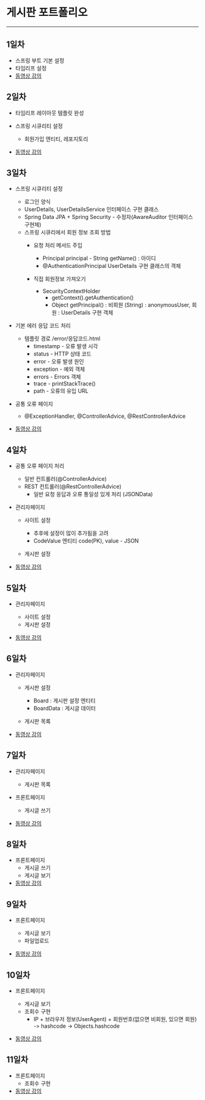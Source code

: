 # 게시판 포트폴리오
* * * 
## 1일차 
* 스프링 부트 기본 설정
* 타임리프 설정 
* <a href="https://drive.google.com/drive/folders/16CVJZAod0Uo5pZeHQfCjfA0tLs5vWpwS?usp=share_link">동영상 강의</a>


## 2일차
* 타임리프 레이아웃 템플릿 완성 
* 스프링 시큐리티 설정
	- 회원가입 엔티티, 레포지토리
	
		

* <a href="https://drive.google.com/drive/folders/1Eu3wl9GIVdIxFUaxLTGVIAgqpr3ZsCZ0?usp=share_link">동영상 강의</a>

## 3일차
* 스프링 시큐리티 설정
	- 로그인 양식 
	- UserDetails, UserDetailsService 인터페이스 구현 클래스
	- Spring Data JPA + Spring Security -  수정자(AwareAuditor 인터페이스 구현체)
	- 스프링 시큐리에서 회원 정보 조회 방법 
		- 요청 처리 메서드 주입 
			- Principal principal  - String getName() : 아이디
			- @AuthenticationPrincipal UserDetails 구현 클래스의 객체
			
		- 직접 회원정보 가져오기
			- SecurityContextHolder
				- getContext().getAuthentication()
				-  Object getPrincipal() : 비회원 (String) : anonymousUser, 회원 : UserDetails 구현 객체
					
		
		
* 기본 에러 응답 코드 처리 
	- 템플릿 경로 /error/응답코드.html
		- timestamp - 오류 발생 시각 
		- status - HTTP 상태 코드 
		- error - 오류 발생 원인 
		- exception - 예외 객체 
		- errors - Errors 객체
		- trace - printStackTrace()
		- path - 오류의 유입 URL
	
	
* 공통 오류 페이지
	- @ExceptionHandler, @ControllerAdvice, @RestControllerAdvice
	
* <a href="https://drive.google.com/drive/folders/1zrk-y8QL5K8pUa7uJnKUfWY_AzHHlFRv?usp=share_link">동영상 강의</a>

## 4일차
* 공통 오류 페이지 처리 
	- 일반 컨트롤러(@ControllerAdvice)
	- REST 컨트롤러(@RestControllerAdvice)
		- 일반 요청 응답과 오류 통일성 있게 처리 (JSONData)
		
		
* 관리자페이지 
	- 사이트 설정 
		- 추후에 설정이 많이 추가됨을 고려 
		- CodeValue 엔티티  code(PK), value - JSON 
			
	- 게시판 설정

* <a href="https://drive.google.com/drive/folders/1zTuyIVdIy99BLSqrN5p1cDODtbmVUU7Q?usp=share_link">동영상 강의</a>


## 5일차
* 관리자페이지 
	- 사이트 설정 
	- 게시판 설정

* <a href="https://drive.google.com/drive/folders/1BUuxfIcPO32JGlaC9XZ-Zd_kG7KZ3eaN?usp=share_link">동영상 강의</a>

## 6일차
* 관리자페이지 
	- 게시판 설정 
		- Board : 게시판 설정 엔티티
		- BoardData : 게시글 데이터
		
	- 게시판 목록
* <a href="https://drive.google.com/drive/folders/12Jz7WuVcgG7epBAe3n_JQhdJ35GS39uN?usp=share_link">동영상 강의</a>

## 7일차
* 관리자페이지 
	- 게시판 목록 

* 프론트페이지 
	- 게시글 쓰기
* <a href="https://drive.google.com/drive/folders/1jYTOep60XCkm0_B4M4MMkTdyKc76tgjQ?usp=share_link">동영상 강의</a>

## 8일차
* 프론트페이지 
	- 게시글 쓰기
	- 게시글 보기
* <a href="https://drive.google.com/drive/folders/1OCTZ0FyKgg_svNs_H6KmSon7Z_CNa_id?usp=drive_link">동영상 강의</a>
	
	
## 9일차 
* 프론트페이지 
	- 게시글 보기
	- 파일업로드
	
* <a href="https://drive.google.com/drive/folders/1PX33O0f1cMDI3IuaUuM1LPGKwpxHFKq9?usp=drive_link">동영상 강의</a>

## 10일차 
* 프론트페이지 
	- 게시글 보기
	- 조회수 구현
		- IP + 브라우저 정보(UserAgent) + 회원번호(없으면 비회원, 있으면 회원) -> hashcode -> Objects.hashcode
	
* <a href="https://drive.google.com/drive/folders/1nRs2vpJZgz-EA9v4tg-xSyI6AdpkKZ1y?usp=drive_link">동영상 강의</a>

## 11일차
* 프론트페이지 
	- 조회수 구현
* <a href="https://drive.google.com/drive/folders/1_oiiVUbebTtmN1minI1yiR51cSxK8gl6?usp=drive_link">동영상 강의</a>
